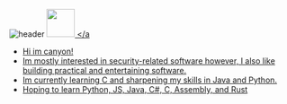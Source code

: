 ![header](https://capsule-render.vercel.app/api?animation=fadeIn&type=waving&color=0:fe808c,100:a82da8&height=200&section=header&text=Hansoho.git&fontSize=80&fontColor=ffffff)
<a href="/">
  <img height="50" src="![image](https://github.com/hansoh0/hansoh0/assets/48212912/20edba8c-ce16-4cbc-b488-030b67ca95f3)
"/>
</a
- Hi im canyon!
- Im mostly interested in security-related software however, I also like building practical and entertaining software.
- Im currently learning C and sharpening my skills in Java and Python.
- Hoping to learn Python, JS, Java, C#, C, Assembly, and Rust
